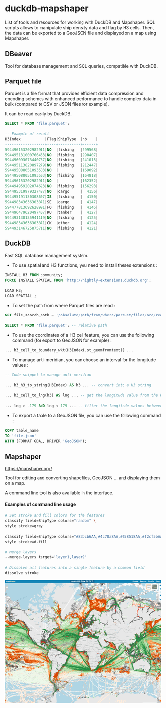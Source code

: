 # duckdb-mapshaper

List of tools and resources for working with DuckDB and Mapshaper. SQL scripts allows to manipulate ship density data and flag by H3 cells. Then, the data can be exported to a GeoJSON file and displayed on a map using Mapshaper.

## DBeaver
Tool for database management and SQL queries, compatible with DuckDB.

## Parquet file
Parquet is a file format that provides efficient data compression and encoding schemes with enhanced performance to handle complex data in bulk (compared to CSV or JSON files for example).

It can be read easily by DuckDB.

```sql
SELECT * FROM 'file.parquet';

-- Example of result
H3Index           |Flag|ShipType  |nb    |
------------------+----+----------+------+
594496153202982911|NO  |fishing   |299568|
594495131000766463|NO  |fishing   |298407|
594496093073440767|NO  |fishing   |241015|
594495113820897279|NO  |fishing   |212447|
594495088051093503|NO  |          |169092|
594495088051093503|NO  |fishing   |164818|
594496153202982911|NO  |          |162352|
594494959202074623|NO  |fishing   |156293|
594495319979327487|NO  |cargo     |  4156|
594495191130308607|IS  |fishing   |  4150|
594498343636303871|SE  |cargo     |  4147|
594477813692628991|FO  |fishing   |  4146|
594496479620497407|RU  |tanker    |  4127|
594493138135941119|NO  |fishing   |  4125|
594498343636303871|CK  |other     |  4124|
594493146725875711|NO  |fishing   |  4121|
```

## DuckDB
Fast SQL database management system. 

- To use spatial and H3 functions, you need to install theses extensions :

```sql
INSTALL H3 FROM community;
FORCE INSTALL SPATIAL FROM 'http://nightly-extensions.duckdb.org';

LOAD H3;
LOAD SPATIAL ;
```

- To set the path from where Parquet files are read :

```sql
SET file_search_path = '/absolute/path/from/where/parquet/files/are/read';

SELECT * FROM 'file.parquet'; -- relative path
```

- To use the coordinates of a H3 cell feature, you can use the following command (for export to GeoJSON for example) :

```sql
... h3_cell_to_boundary_wkt(H3Index).st_geomfromtext() ...
```

- To manage anti-meridian, you can choose an interval for the longitude values :
    
```sql
-- Code snippet to manage anti-meridian

... h3_h3_to_string(H3Index) AS h3 ... -- convert into a H3 string

... h3_cell_to_lng(h3) AS lng ... -- get the longitude value from the H3 string

... lng > -179 AND lng < 179 ... -- filter the longitude values between -177 and 177

```

- To export a table to a GeoJSON file, you can use the following command :

```sql
COPY table_name
TO 'file.json'
WITH (FORMAT GDAL, DRIVER 'GeoJSON');
```

## Mapshaper

https://mapshaper.org/

Tool for editing and converting shapefiles, GeoJSON ... and displaying them on a map.

A command line tool is also available in the interface.

#### Examples of command line usage
```bash
# Set stroke and fill colors for the features
classify field=ShipType colors="random" \
style stroke=grey

classify field=ShipType colors="#83bcb6AA,#4c78a8AA,#f58518AA,#f2cf5bAA,#9ecae9AA,#54a24bAA,#d6a5c9AA" \
style stroke=d.fill

# Merge layers
--merge-layers target='layer1,layer2'

# Dissolve all features into a single feature by a common field
dissolve stroke
```

![Mapshaper](mapshaper.png)
